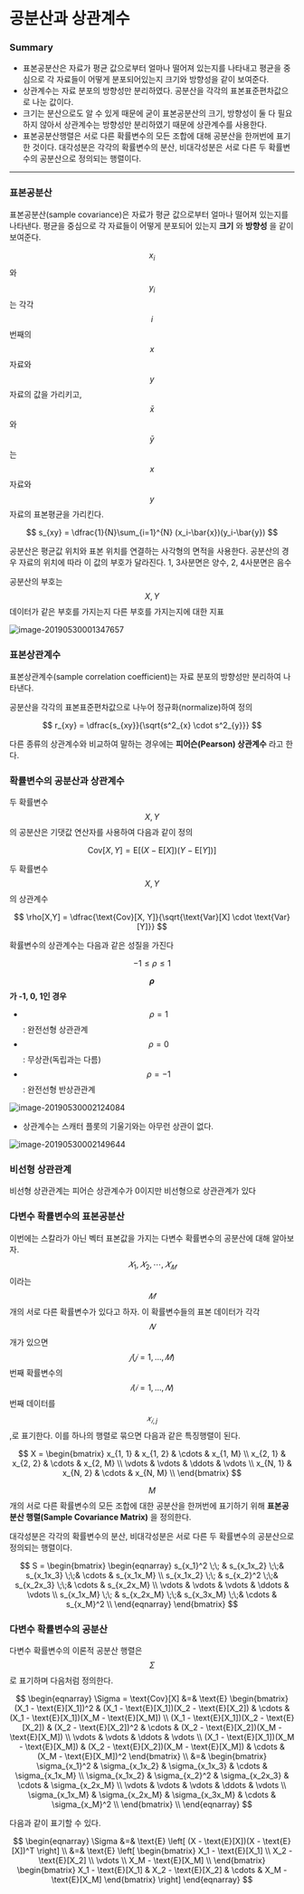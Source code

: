 <script> MathJax.Hub.Queue(["Typeset",MathJax.Hub]); </script>

# 공분산과 상관계수

### Summary

- 표본공분산은 자료가 평균 값으로부터 얼마나 떨어져 있는지를 나타내고 평균을 중심으로 각 자료들이 어떻게 분포되어있는지 크기와 방향성을 같이 보여준다. 
- 상관계수는 자료 분포의 방향성만 분리하였다. 공분산을 각각의 표본표준편차값으로 나눈 값이다. 
- 크기는 분산으로도 알 수 있게 때문에 굳이 표본공분산의 크기, 방향성이 둘 다 필요하지 않아서 상관계수는 방향성만 분리하였기 때문에 상관계수를 사용한다. 
- 표본공분산행렬은 서로 다른 확률변수의 모든 조합에 대해 공분산을 한꺼번에 표기한 것이다. 대각성분은 각각의 확률변수의 분산, 비대각성분은 서로 다른 두 확률변수의 공분산으로 정의되는 행렬이다.
_____________

### 표본공분산

표본공분산(sample covariance)은 자료가 평균 값으로부터 얼마나 떨어져 있는지를 나타낸다. 평균을 중심으로 각 자료들이 어떻게 분포되어 있는지 **크기** 와 **방향성** 을 같이 보여준다.

$$x_i$$ 와 $$y_i$$ 는 각각 $$i$$ 번째의 $$x$$ 자료와 $$y$$ 자료의 값을 가리키고, $$\bar x$$ 와 $$\bar y$$ 는 $$x$$ 자료와 $$y$$ 자료의 표본평균을 가리킨다. 

$$
s_{xy} = \dfrac{1}{N}\sum_{i=1}^{N} (x_i-\bar{x})(y_i-\bar{y})
$$

공분산은 평균값 위치와 표본 위치를 연결하는 사각형의 면적을 사용한다. 공분산의 경우 자료의 위치에 따라 이 값의 부호가 달라진다. 1, 3사분면은 양수, 2, 4사분면은 음수

공분산의 부호는 $$X, Y$$ 데이터가 같은 부호를 가지는지 다른 부호를 가지는지에 대한 지표

![image-20190530001347657](../../../resource/img/image-20190530001347657.png)

### 표본상관계수

표본상관계수(sample correlation coefficient)는 자료 분포의 방향성만 분리하여 나타낸다. 

공분산을 각각의 표본표준편차값으로 나누어 정규화(normalize)하여 정의

$$
r_{xy} = \dfrac{s_{xy}}{\sqrt{s^2_{x} \cdot s^2_{y}}}
$$

다른 종류의 상관계수와 비교하여 말하는 경우에는 **피어슨(Pearson) 상관계수** 라고 한다.

### 확률변수의 공분산과 상관계수

두 확률변수 $$X , Y$$ 의 공분산은 기댓값 연산자를 사용하여 다음과 같이 정의

$$
\text{Cov}[X, Y] = \text{E}[(X - \text{E}[X])(Y - \text{E}[Y])]
$$

두 확률변수 $$X, Y$$ 의 상관계수

$$
\rho[X,Y] =  \dfrac{\text{Cov}[X, Y]}{\sqrt{\text{Var}[X] \cdot \text{Var}[Y]}}
$$

확률변수의 상관계수는 다음과 같은 성질을 가진다

$$
-1 \leq \rho \leq 1
$$

**$$\rho$$ 가 -1, 0, 1인 경우**

- $$\rho = 1$$ : 완전선형 상관관계
- $$\rho = 0 $$ : 무상관(독립과는 다름) 
- $$\rho = -1$$ : 완전선형 반상관관계 

![image-20190530002124084](../../../resource/img/image-20190530002124084.png)

- 상관계수는 스캐터 플롯의 기울기와는 아무런 상관이 없다.

![image-20190530002149644](../../../resource/img/image-20190530002149644.png)

### 비선형 상관관계

비선형 상관관계는 피어슨 상관계수가 0이지만 비선형으로 상관관계가 있다

### 다변수 확률변수의 표본공분산

이번에는 스칼라가 아닌 벡터 표본값을 가지는 다변수 확률변수의 공분산에 대해 알아보자. $$𝑋_1,𝑋_2,⋯,𝑋_𝑀$$이라는 $$𝑀$$개의 서로 다른 확률변수가 있다고 하자. 이 확률변수들의 표본 데이터가 각각 $$𝑁$$개가 있으면 $$𝑗(𝑗=1,…,𝑀)$$번째 확률변수의 $$𝑖(𝑖=1,…,𝑁)$$번째 데이터를 $$𝑥_{𝑖,j}$$,로 표기한다. 이를 하나의 행렬로 묶으면 다음과 같은 특징행렬이 된다.

$$
X = 
\begin{bmatrix}
x_{1, 1} & x_{1, 2} & \cdots   & x_{1, M} \\
x_{2, 1} & x_{2, 2} & \cdots   & x_{2, M} \\
\vdots   & \vdots   & \ddots   & \vdots   \\
x_{N, 1} & x_{N, 2} & \cdots   & x_{N, M} \\
\end{bmatrix}
$$

$$M$$ 개의 서로 다른 확률변수의 모든 조합에 대한 공분산을 한꺼번에 표기하기 위해 **표본공분산 행렬(Sample Covariance Matrix)** 을 정의한다. 

대각성분은 각각의 확률변수의 분산, 비대각성분은 서로 다른 두 확률변수의 공분산으로 정의되는 행렬이다.

$$
S =
\begin{bmatrix}
\begin{eqnarray}
s_{x_1}^2     \;\;  &  s_{x_1x_2} \;\;&  s_{x_1x_3} \;\;&  \cdots &  s_{x_1x_M} \\
s_{x_1x_2}   \;\;    &  s_{x_2}^2 \;\;&  s_{x_2x_3} \;\;&  \cdots &  s_{x_2x_M} \\
\vdots       &  \vdots &  \vdots &  \ddots &  \vdots \\
s_{x_1x_M}   \;\;    &  s_{x_2x_M} \;\;&  s_{x_3x_M} \;\;&  \cdots &  s_{x_M}^2 \\
\end{eqnarray}
\end{bmatrix}
$$

### 다변수 확률변수의 공분산

다변수 확률변수의 이론적 공분산 행렬은 $$\Sigma$$  로 표기하며 다음처럼 정의한다.

$$
\begin{eqnarray}
\Sigma = \text{Cov}[X] 
&=&
\text{E} 
\begin{bmatrix}
(X_1 - \text{E}[X_1])^2 & (X_1 - \text{E}[X_1])(X_2 - \text{E}[X_2]) & \cdots & (X_1 - \text{E}[X_1])(X_M - \text{E}[X_M]) \\
(X_1 - \text{E}[X_1])(X_2 - \text{E}[X_2]) & (X_2 - \text{E}[X_2])^2 & \cdots & (X_2 - \text{E}[X_2])(X_M - \text{E}[X_M]) \\
\vdots &  \vdots  & \ddots &  \vdots  \\
(X_1 - \text{E}[X_1])(X_M - \text{E}[X_M]) & (X_2 - \text{E}[X_2])(X_M - \text{E}[X_M]) & \cdots & (X_M - \text{E}[X_M])^2 \end{bmatrix}
\\
&=&
\begin{bmatrix}
\sigma_{x_1}^2  &  \sigma_{x_1x_2} &  \sigma_{x_1x_3} &  \cdots &  \sigma_{x_1x_M} \\
\sigma_{x_1x_2} &  \sigma_{x_2}^2  &  \sigma_{x_2x_3} &  \cdots &  \sigma_{x_2x_M} \\
\vdots          &  \vdots          &  \vdots          &  \ddots &  \vdots          \\
\sigma_{x_1x_M} &  \sigma_{x_2x_M} &  \sigma_{x_3x_M} &  \cdots &  \sigma_{x_M}^2 \\
\end{bmatrix} \\
\end{eqnarray}
$$

다음과 같이 표기할 수 있다.

$$
\begin{eqnarray}
\Sigma 
&=& \text{E} \left[ (X - \text{E}[X])(X - \text{E}[X])^T \right] \\
&=& \text{E} 
\left[ 
\begin{bmatrix}
X_1 - \text{E}[X_1] \\
X_2 - \text{E}[X_2] \\
\vdots \\
X_M - \text{E}[X_M] \\
\end{bmatrix}
\begin{bmatrix}
X_1 - \text{E}[X_1] &
X_2 - \text{E}[X_2] &
\cdots &
X_M - \text{E}[X_M]
\end{bmatrix}
\right]
\end{eqnarray}
$$

